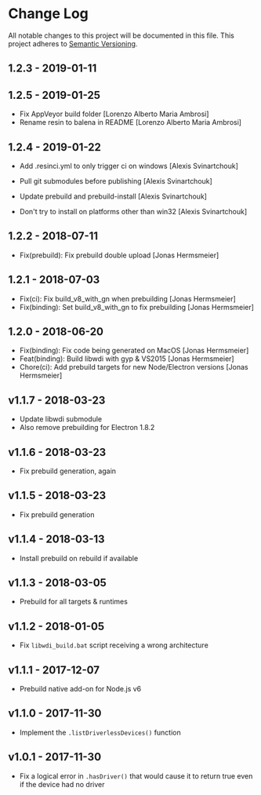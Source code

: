 # Change Log

All notable changes to this project will be documented in this file.
This project adheres to [Semantic Versioning](http://semver.org/).

## 1.2.3 - 2019-01-11

## 1.2.5 - 2019-01-25

* Fix AppVeyor build folder [Lorenzo Alberto Maria Ambrosi]
* Rename resin to balena in README [Lorenzo Alberto Maria Ambrosi]

## 1.2.4 - 2019-01-22

* Add .resinci.yml to only trigger ci on windows [Alexis Svinartchouk]
* Pull git submodules before publishing [Alexis Svinartchouk]
* Update prebuild and prebuild-install [Alexis Svinartchouk]

* Don't try to install on platforms other than win32 [Alexis Svinartchouk]

## 1.2.2 - 2018-07-11

* Fix(prebuild): Fix prebuild double upload [Jonas Hermsmeier]

## 1.2.1 - 2018-07-03

* Fix(ci): Fix build_v8_with_gn when prebuilding [Jonas Hermsmeier]
* Fix(binding): Set build_v8_with_gn to fix prebuilding [Jonas Hermsmeier]

## 1.2.0 - 2018-06-20

* Fix(binding): Fix code being generated on MacOS [Jonas Hermsmeier]
* Feat(binding): Build libwdi with gyp & VS2015 [Jonas Hermsmeier]
* Chore(ci): Add prebuild targets for new Node/Electron versions [Jonas Hermsmeier]

## v1.1.7 - 2018-03-23

- Update libwdi submodule
- Also remove prebuilding for Electron 1.8.2

## v1.1.6 - 2018-03-23

- Fix prebuild generation, again

## v1.1.5 - 2018-03-23

- Fix prebuild generation

## v1.1.4 - 2018-03-13

- Install prebuild on rebuild if available 

## v1.1.3 - 2018-03-05

- Prebuild for all targets & runtimes

## v1.1.2 - 2018-01-05

- Fix `libwdi_build.bat` script receiving a wrong architecture

## v1.1.1 - 2017-12-07

- Prebuild native add-on for Node.js v6

## v1.1.0 - 2017-11-30

- Implement the `.listDriverlessDevices()` function

## v1.0.1 - 2017-11-30

- Fix a logical error in `.hasDriver()` that would cause it to return true even
  if the device had no driver
